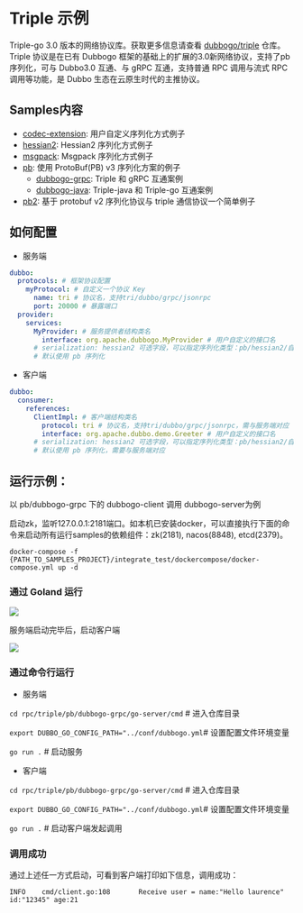 # Triple 示例

Triple-go 3.0 版本的网络协议库。获取更多信息请查看 [dubbogo/triple](https://github.com/dubbogo/triple) 仓库。Triple 协议是在已有 Dubbogo 框架的基础上的扩展的3.0新网络协议，支持了pb序列化，可与 Dubbo3.0 互通、与 gRPC 互通，支持普通 RPC 调用与流式 RPC 调用等功能，是 Dubbo 生态在云原生时代的主推协议。

## Samples内容

- [codec-extension](./codec-extension): 用户自定义序列化方式例子
- [hessian2](./hessian2): Hessian2 序列化方式例子
- [msgpack](./msgpack): Msgpack 序列化方式例子
- [pb](./pb): 使用 ProtoBuf(PB) v3 序列化方案的例子
  - [dubbogo-grpc](./pb/dubbogo-grpc): Triple 和 gRPC 互通案例
  - [dubbogo-java](./pb/dubbogo-java): Triple-java 和 Triple-go 互通案例
- [pb2](./pb2): 基于 protobuf v2 序列化协议与 triple 通信协议一个简单例子

## 如何配置

- 服务端

```yaml
dubbo:
  protocols: # 框架协议配置
    myProtocol: # 自定义一个协议 Key
      name: tri # 协议名，支持tri/dubbo/grpc/jsonrpc
      port: 20000 # 暴露端口
  provider:
    services:
      MyProvider: # 服务提供者结构类名
        interface: org.apache.dubbogo.MyProvider # 用户自定义的接口名
      # serialization: hessian2 可选字段，可以指定序列化类型：pb/hessian2/自定义
      # 默认使用 pb 序列化
```

- 客户端

```yml
dubbo:
  consumer:
    references:
      ClientImpl: # 客户端结构类名
        protocol: tri # 协议名，支持tri/dubbo/grpc/jsonrpc，需与服务端对应
        interface: org.apache.dubbo.demo.Greeter # 用户自定义的接口名
      # serialization: hessian2 可选字段，可以指定序列化类型：pb/hessian2/自定义
      # 默认使用 pb 序列化，需要与服务端对应
```

## 运行示例：

以 pb/dubbogo-grpc 下的 dubbogo-client 调用 dubbogo-server为例

启动zk，监听127.0.0.1:2181端口。如本机已安装docker，可以直接执行下面的命令来启动所有运行samples的依赖组件：zk(2181), nacos(8848), etcd(2379)。

`docker-compose -f {PATH_TO_SAMPLES_PROJECT}/integrate_test/dockercompose/docker-compose.yml up -d`

### 通过 Goland 运行

![](../../.images/samples-rpc-triple-server.png)

服务端启动完毕后，启动客户端

![](../../.images/samples-rpc-triple-client.png)



### 通过命令行运行

- 服务端

`cd rpc/triple/pb/dubbogo-grpc/go-server/cmd` # 进入仓库目录

`export DUBBO_GO_CONFIG_PATH="../conf/dubbogo.yml`# 设置配置文件环境变量

`go run .` # 启动服务

- 客户端

`cd rpc/triple/pb/dubbogo-grpc/go-server/cmd` # 进入仓库目录

`export DUBBO_GO_CONFIG_PATH="../conf/dubbogo.yml`# 设置配置文件环境变量

`go run .` # 启动客户端发起调用



### 调用成功

通过上述任一方式启动，可看到客户端打印如下信息，调用成功：

`INFO    cmd/client.go:108       Receive user = name:"Hello laurence" id:"12345" age:21`
